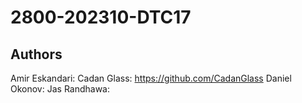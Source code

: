 # 2800-202310-DTC17

## Authors
Amir Eskandari:
Cadan Glass: https://github.com/CadanGlass
Daniel Okonov:
Jas Randhawa: